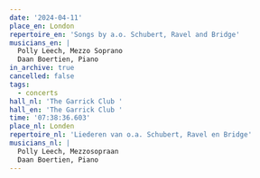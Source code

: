 ```yaml
---
date: '2024-04-11'
place_en: London
repertoire_en: 'Songs by a.o. Schubert, Ravel and Bridge'
musicians_en: |
  Polly Leech, Mezzo Soprano 
  Daan Boertien, Piano 
in_archive: true
cancelled: false
tags:
  - concerts
hall_nl: 'The Garrick Club '
hall_en: 'The Garrick Club '
time: '07:38:36.603'
place_nl: Londen
repertoire_nl: 'Liederen van o.a. Schubert, Ravel en Bridge'
musicians_nl: |
  Polly Leech, Mezzosopraan 
  Daan Boertien, Piano
---
```


